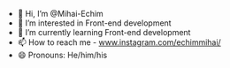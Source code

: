 - 👋 Hi, I’m @Mihai-Echim
- 👀 I’m interested in Front-end development
- 🌱 I’m currently learning Front-end development
- 📫 How to reach me - www.instagram.com/echimmihai/
- 😄 Pronouns: He/him/his


<!---
Mihai-Echim/Mihai-Echim is a ✨ special ✨ repository because its `README.md` (this file) appears on your GitHub profile.
You can click the Preview link to take a look at your changes.
--->
